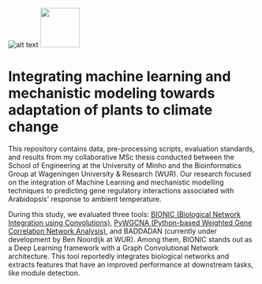 ![alt text](https://www.eng.uminho.pt/SiteAssets/ENG-EN.png)
<img src="https://images.squarespace-cdn.com/content/v1/5c9dfb84ca525b37740f4f08/1620386862148-Z9XF6XCLIY48DH3E04WG/wur+logo.png" height="80">

# Integrating machine learning and mechanistic modeling towards adaptation of plants to climate change

This repository contains data, pre-processing scripts, evaluation standards, and results from my collaborative MSc thesis conducted between the School of Engineering at the University of Minho and the Bioinformatics Group at Wageningen University & Research (WUR). Our research focused on the integration of Machine Learning and mechanistic modelling techniques to predicting gene regulatory interactions associated with Arabidopsis' response to ambient temperature.

During this study, we evaluated three tools: [BIONIC (Biological Network Integration using Convolutions)](https://github.com/bowang-lab/BIONIC), [PyWGCNA (Python-based Weighted Gene Correlation Network Analysis)](https://github.com/mortazavilab/PyWGCNA/), and BADDADAN (currently under development by Ben Noordijk at WUR). Among them, BIONIC stands out as a Deep Learning framework with a Graph Convolutional Network architecture. This tool reportedly integrates biological networks and extracts features that have an improved performance at downstream tasks, like module detection.
